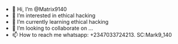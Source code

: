 - 👋 Hi, I’m @Matrix9140
- 👀 I’m interested in ethical hacking
- 🌱 I’m currently learning ethical hacking
- 💞️ I’m looking to collaborate on ...
- 📫 How to reach me whatsapp: +2347033724213. SC:Mark9_140

<!---
Matrix9140/Matrix9140 is a ✨ special ✨ repository because its `README.md` (this file) appears on your GitHub profile.
You can click the Preview link to take a look at your changes.
--->

